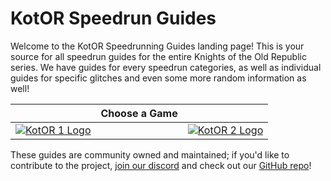 # KotOR Speedrun Guides

Welcome to the KotOR Speedrunning Guides landing page!  This is your source for all speedrun guides for the entire Knights of the Old Republic series.  We have guides for every speedrun categories, as well as individual guides for specific glitches and even some more random information as well!

| | Choose a Game | |
|---|---|---|
| [![KotOR 1 Logo](https://i.imgur.com/iCLtkLG.png)](./kotor1/) | | [![KotOR 2 Logo](https://i.imgur.com/XP8FH1H.png)](./kotor2/) |

These guides are community owned and maintained; if you'd like to contribute to the project, [join our discord](http://discord.gg/Q2uPRVu) and check out our [GitHub repo](https://github.com/kotor-speedruns/kotor-speedruns.github.io)!
